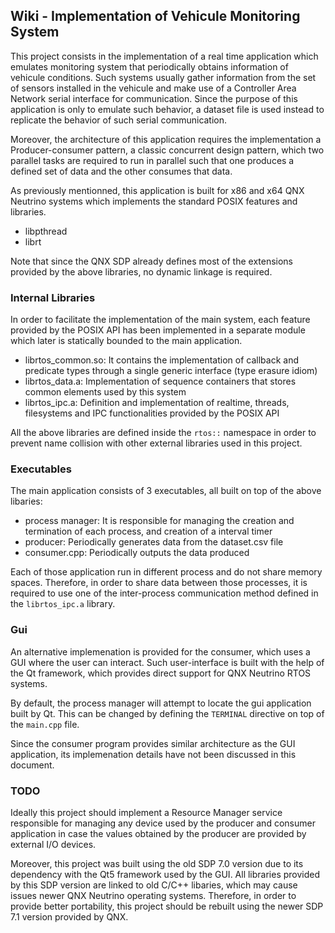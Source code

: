 

## Wiki - Implementation of Vehicule Monitoring System

This project consists in the implementation of a real time application which emulates monitoring system that periodically obtains information of vehicule conditions. Such systems usually gather information from the set of sensors installed in the vehicule and make use of a Controller Area Network serial interface for communication. Since the purpose of this application is only to emulate such behavior, a dataset file is used instead to replicate the behavior of such serial communication. 

Moreover, the architecture of this application requires the implementation a Producer-consumer pattern, a classic concurrent design pattern, which two parallel tasks are required to run in parallel such that one produces a defined set of data and the other consumes that data.

As previously mentionned, this application is built for x86 and x64 QNX Neutrino systems which implements the standard POSIX features and libraries.

- libpthread
- librt

Note that since the QNX SDP already defines most of the extensions provided by the above libraries, no dynamic linkage is required.

### Internal Libraries

In order to facilitate the implementation of the main system, each feature provided by the POSIX API has been implemented in a separate module which later is statically bounded to the main application.

- librtos_common.so: It contains the implementation of callback and predicate types through a single generic interface (type erasure idiom)
- librtos_data.a: Implementation of sequence containers that stores common elements used by this system
- librtos_ipc.a: Definition and implementation of realtime, threads, filesystems and IPC functionalities provided by the POSIX API

All the above libraries are defined inside the `rtos::` namespace in order to prevent name collision with other external libraries used in this project.  

### Executables

The main application consists of 3 executables, all built on top of the above libaries:

- process manager: It is responsible for managing the creation and termination of each process, and creation of a interval timer
- producer:  Periodically generates data from the dataset.csv file
- consumer.cpp: Periodically outputs the data produced

Each of those application run in different process and do not share memory spaces. Therefore, in order to share data between those processes, it is required to use one of the inter-process communication method defined in the `librtos_ipc.a` library.  

### Gui

An alternative implemenation is provided for the consumer, which uses a GUI where the user can interact. Such user-interface is built with the help of the Qt framework, which provides direct support for QNX Neutrino RTOS systems.  

By default, the process manager will attempt to locate the gui application built by Qt. This can be changed by defining the `TERMINAL` directive on top of the `main.cpp` file.

Since the consumer program provides similar architecture as the GUI application, its implemenation details have not been discussed in this document.

### TODO

Ideally this project should implement a Resource Manager service responsible for managing any device used by the producer and consumer application in case the values obtained by the producer are provided by external I/O devices. 

Moreover, this project was built using the old SDP 7.0 version due to its dependency with the Qt5 framework used by the GUI. All libraries provided by this SDP version are linked to old C/C++ libaries, which may cause issues newer QNX Neutrino operating systems. Therefore, in order to provide better portability, this project should be rebuilt using the newer SDP 7.1 version provided by QNX.